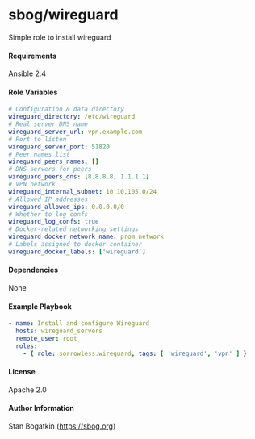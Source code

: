 # sbog/wireguard

Simple role to install wireguard

#### Requirements

Ansible 2.4

#### Role Variables

```yaml
# Configuration & data directory
wireguard_directory: /etc/wireguard
# Real server DNS name
wireguard_server_url: vpn.example.com
# Port to listen
wireguard_server_port: 51820
# Peer names list
wireguard_peers_names: []
# DNS servers for peers
wireguard_peers_dns: [8.8.8.8, 1.1.1.1]
# VPN network
wireguard_internal_subnet: 10.10.105.0/24
# Allowed IP addresses
wireguard_allowed_ips: 0.0.0.0/0
# Whether to log confs
wireguard_log_confs: true
# Docker-related networking settings
wireguard_docker_network_name: prom_network
# Labels assigned to docker container
wireguard_docker_labels: ['wireguard']
```

#### Dependencies

None

#### Example Playbook

```yaml
- name: Install and configure Wireguard
  hosts: wireguard_servers
  remote_user: root
  roles:
    - { role: sorrowless.wireguard, tags: [ 'wireguard', 'vpn' ] }
```

#### License

Apache 2.0

#### Author Information

Stan Bogatkin (https://sbog.org)
